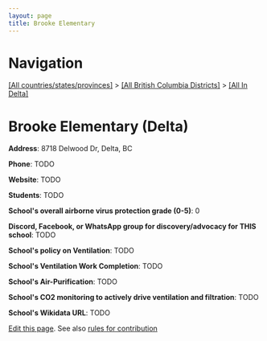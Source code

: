 ```yaml
---
layout: page
title: Brooke Elementary
---
```

# Navigation

[[All countries/states/provinces]](../../..) > [[All British Columbia Districts]](../..) > [[All In Delta]](..)

# Brooke Elementary (Delta)

**Address**: 8718 Delwood Dr, Delta, BC

**Phone**: TODO

**Website**: TODO

**Students**: TODO

**School's overall airborne virus protection grade (0-5)**: 0

**Discord, Facebook, or WhatsApp group for discovery/advocacy for THIS school**: TODO

**School's policy on Ventilation**: TODO

**School's Ventilation Work Completion**: TODO

**School's Air-Purification**: TODO

**School's CO2 monitoring to actively drive ventilation and filtration**: TODO

**School's Wikidata URL**: TODO


[Edit this page](https://github.com/ventilate-schools/BC/edit/main/./Delta/Brooke_Elementary.md). See also [rules for contribution](../../../contribution-rules/)